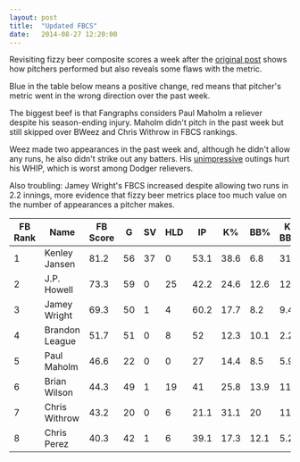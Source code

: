 ```yaml
---
layout: post
title:  "Updated FBCS"
date:   2014-08-27 12:20:00
---
```


Revisiting fizzy beer composite scores a week after the [original post](http://isbrianwilsonraging.com/2014/08/20/beer-composite.html) shows how pitchers performed but also reveals some flaws with the metric.

<span class="increase">Blue</span> in the table below means a positive change, <span class="decrease">red</span> means that pitcher's metric went in the wrong direction over the past week.

The biggest beef is that Fangraphs considers Paul Maholm a reliever despite his season-ending injury. Maholm didn't pitch in the past week but still skipped over BWeez and Chris Withrow in FBCS rankings.

Weez made two appearances in the past week and, although he didn't allow any runs, he also didn't strike out any batters. His [unimpressive](https://twitter.com/IsBWeezRaging/status/502321578793639936) outings hurt his WHIP, which is worst among Dodger relievers.

Also troubling: Jamey Wright's FBCS increased despite allowing two runs in 2.2 innings, more evidence that fizzy beer metrics place too much value on the number of appearances a pitcher makes.


<table>
  <thead>
    <tr>
      <th>FB Rank</th><th>Name</th><th>FB Score</th><th>G</th><th>SV</th><th>HLD</th><th>IP</th><th>K%</th><th>BB%</th><th>K-BB%</th><th>ERA</th><th>FIP</th><th>WHIP</th><th>WAR</th>
    </tr>
  </thead>
    <tbody>
    <tr>
      <td data-title="FB Rank">1</td><td data-title="Name">Kenley Jansen</td><td data-title="FB Score" class="decrease">81.2</td><td data-title="G" class="increase">56</td><td data-title="SV" class="increase">37</td><td data-title="HLD">0</td><td data-title="IP" class="increase">53.1</td><td data-title="K%" class="increase">38.6</td><td data-title="BB%" class="decrease">6.8</td><td data-title="K-BB%" class="increase">31.8</td><td data-title="ERA" class="increase">2.87</td><td data-title="FIP" class="increase">1.76</td><td data-title="WHIP" class="increase">1.16</td><td data-title="WAR" class="increase">1.8</td>
    </tr>
    <tr>
      <td data-title="FB Rank">2</td><td data-title="Name">J.P. Howell</td><td data-title="FB Score" class="decrease">73.3</td><td data-title="G" class="increase">59</td><td data-title="SV">0</td><td data-title="HLD" class="increase">25</td><td data-title="IP" class="increase">42.2</td><td data-title="K% class="increase"">24.6</td><td data-title="BB%" class="decrease">12.6</td><td data-title="K-BB%" class="increase">12</td><td data-title="ERA" class="increase">1.27</td><td data-title="FIP" class="increase">2.76</td><td data-title="WHIP" class="decrease">0.98</td><td data-title="WAR">0.6</td>
    </tr>
    <tr>
      <td data-title="FB Rank">3</td><td data-title="Name">Jamey Wright</td><td data-title="FB Score" class="increase">69.3</td><td data-title="G" class="increase">50</td><td data-title="SV">1</td><td data-title="HLD">4</td><td data-title="IP" class="increase">60.2</td><td data-title="K%" class="decrease">17.7</td><td data-title="BB%" class="increase">8.2</td><td data-title="K-BB% class="decrease"">9.4</td><td data-title="ERA" class="decrease">3.86</td><td data-title="FIP" class="decrease">3.48</td><td data-title="WHIP" class="increase">1.25</td><td data-title="WAR" class="decrease">0.1</td>
    </tr>
    <tr>
      <td data-title="FB Rank">4</td><td data-title="Name">Brandon League</td><td data-title="FB Score">51.7</td><td data-title="G" class="increase">51</td><td data-title="SV">0</td><td data-title="HLD">8</td><td data-title="IP" class="increase">52</td><td data-title="K%" class="decrease">12.3</td><td data-title="BB%" class="decrease">10.1</td><td data-title="K-BB%" class="decrease">2.2</td><td data-title="ERA" class="decrease">2.6</td><td data-title="FIP" class="decrease">3.5</td><td data-title="WHIP" class="decrease">1.48</td><td data-title="WAR">0.1</td>
    </tr>
    <tr>
      <td data-title="FB Rank" class="increase">5</td><td data-title="Name">Paul Maholm</td><td data-title="FB Score" class="increase">46.6</td><td data-title="G">22</td><td data-title="SV">0</td><td data-title="HLD">0</td><td data-title="IP">27</td><td data-title="K%">14.4</td><td data-title="BB%">8.5</td><td data-title="K-BB%">5.9</td><td data-title="ERA">5</td><td data-title="FIP">3.21</td><td data-title="WHIP">1.52</td><td data-title="WAR">0.1</td>
    </tr>
    <tr>
      <td data-title="FB Rank" class="decrease">6</td><td data-title="Name">Brian Wilson</td><td data-title="FB Score" class="decrease">44.3</td><td data-title="G" class="increase">49</td><td data-title="SV">1</td><td data-title="HLD" class="increase">19</td><td data-title="IP" class="increase">41</td><td data-title="K%" class="decrease">25.8</td><td data-title="BB%" class="increase">13.9</td><td data-title="K-BB%" class="decrease">11.9</td><td data-title="ERA" class="increase">5.05</td><td data-title="FIP" class="decrease">4.16</td><td data-title="WHIP" class="decrease">1.73</td><td data-title="WAR">-0.2</td>
    </tr>
    <tr>
      <td data-title="FB Rank" class="decrease">7</td><td data-title="Name">Chris Withrow</td><td data-title="FB Score" class="decrease">43.2</td><td data-title="G">20</td><td data-title="SV">0</td><td data-title="HLD">6</td><td data-title="IP">21.1</td><td data-title="K%">31.1</td><td data-title="BB%">20</td><td data-title="K-BB%">11.1</td><td data-title="ERA">2.95</td><td data-title="FIP">3.79</td><td data-title="WHIP">1.31</td><td data-title="WAR">-0.1</td>
    </tr>
    <tr>
      <td data-title="FB Rank">8</td><td data-title="Name">Chris Perez</td><td data-title="FB Score" class="increase">40.3</td><td data-title="G">42</td><td data-title="SV">1</td><td data-title="HLD">6</td><td data-title="IP">39.1</td><td data-title="K%">17.3</td><td data-title="BB%">12.1</td><td data-title="K-BB%">5.2</td><td data-title="ERA">5.03</td><td data-title="FIP">5.57</td><td data-title="WHIP">1.45</td><td data-title="WAR">-0.9</td>
    </tr>
  </tbody>
</table>
